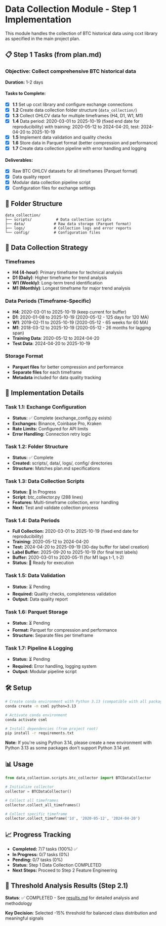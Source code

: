 # Data Collection Module - Step 1 Implementation

This module handles the collection of BTC historical data using ccxt library as specified in the main project plan.

## 📋 Step 1 Tasks (from plan.md)

### **Objective:** Collect comprehensive BTC historical data
**Duration:** 1-2 days

#### **Tasks to Complete:**
- [x] **1.1** Set up ccxt library and configure exchange connections
- [x] **1.2** Create data collection folder structure (`data_collection/`)
- [x] **1.3** Collect OHLCV data for multiple timeframes (H4, D1, W1, M1)
- [x] **1.4** Data period: 2020-03-01 to 2025-10-19 (fixed end date for reproducibility) with training: 2020-05-12 to 2024-04-20, test: 2024-04-20 to 2025-10-19
- [x] **1.5** Implement data validation and quality checks
- [x] **1.6** Store data in Parquet format (better compression and performance)
- [x] **1.7** Create data collection pipeline with error handling and logging

#### **Deliverables:**
- [x] Raw BTC OHLCV datasets for all timeframes (Parquet format)
- [x] Data quality report
- [x] Modular data collection pipeline script
- [x] Configuration files for exchange settings

## 📁 Folder Structure
```
data_collection/
├── scripts/           # Data collection scripts
├── data/             # Raw data storage (Parquet format)
├── logs/             # Collection logs and error reports
└── config/           # Configuration files
```

## 🎯 Data Collection Strategy

### **Timeframes**
- **H4 (4-hour)**: Primary timeframe for technical analysis
- **D1 (Daily)**: Higher timeframe for trend analysis  
- **W1 (Weekly)**: Long-term trend identification
- **M1 (Monthly)**: Longest timeframe for major trend analysis

### **Data Periods (Timeframe-Specific)**
- **H4**: 2020-03-01 to 2025-10-19 (keep current for buffer)
- **D1**: 2020-01-08 to 2025-10-19 (2020-05-12 - 125 days for 120 MA)
- **W1**: 2019-02-11 to 2025-10-19 (2020-05-12 - 65 weeks for 60 MA)
- **M1**: 2018-03-12 to 2025-10-19 (2020-05-12 - 26 months for lagging span)
- **Training Data**: 2020-05-12 to 2024-04-20
- **Test Data**: 2024-04-20 to 2025-10-19

### **Storage Format**
- **Parquet files** for better compression and performance
- **Separate files** for each timeframe
- **Metadata** included for data quality tracking

## 🚀 Implementation Details

### **Task 1.1: Exchange Configuration**
- **Status:** ✅ Complete (exchange_config.py exists)
- **Exchanges:** Binance, Coinbase Pro, Kraken
- **Rate Limits:** Configured for API limits
- **Error Handling:** Connection retry logic

### **Task 1.2: Folder Structure**
- **Status:** ✅ Complete
- **Created:** scripts/, data/, logs/, config/ directories
- **Structure:** Matches plan.md specifications

### **Task 1.3: Data Collection Scripts**
- **Status:** 🔄 In Progress
- **Script:** btc_collector.py (288 lines)
- **Features:** Multi-timeframe collection, error handling
- **Next:** Test and validate collection process

### **Task 1.4: Data Periods**
- **Full Collection:** 2020-03-01 to 2025-10-19 (fixed end date for reproducibility)
- **Training:** 2020-05-12 to 2024-04-20
- **Test:** 2024-04-20 to 2025-09-19 (30-day buffer for label creation)
- **Label Buffer:** 2025-09-20 to 2025-10-19 (for final test labels)
- **Buffer:** 2020-03-01 to 2020-05-11 (for M1 lags t-1, t-2)
- **Status:** 🔄 Ready for execution

### **Task 1.5: Data Validation**
- **Status:** ⏳ Pending
- **Required:** Quality checks, completeness validation
- **Output:** Data quality report

### **Task 1.6: Parquet Storage**
- **Status:** ⏳ Pending
- **Format:** Parquet for compression and performance
- **Structure:** Separate files per timeframe

### **Task 1.7: Pipeline & Logging**
- **Status:** ⏳ Pending
- **Required:** Error handling, logging system
- **Output:** Modular pipeline script

## 🛠️ Setup
```bash
# Create conda environment with Python 3.13 (compatible with all packages)
conda create -n csml python=3.13

# Activate conda environment
conda activate csml

# Install dependencies (from project root)
pip install -r requirements.txt
```

**Note:** If you're using Python 3.14, please create a new environment with Python 3.13 as some packages don't support Python 3.14 yet.

## 📊 Usage
```python
from data_collection.scripts.btc_collector import BTCDataCollector

# Initialize collector
collector = BTCDataCollector()

# Collect all timeframes
collector.collect_all_timeframes()

# Collect specific timeframe
collector.collect_timeframe('1d', '2020-05-12', '2024-04-20')
```

## 📈 Progress Tracking
- **Completed:** 7/7 tasks (100%) ✅
- **In Progress:** 0/7 tasks (0%)
- **Pending:** 0/7 tasks (0%)
- **Status:** Step 1 Data Collection COMPLETED
- **Next Steps:** Proceed to Step 2 Feature Engineering

## 🎯 Threshold Analysis Results (Step 2.1)

**Status**: ✅ COMPLETED - See [results.md](../results.md) for detailed analysis and methodology

**Key Decision**: Selected -15% threshold for balanced class distribution and meaningful signals
